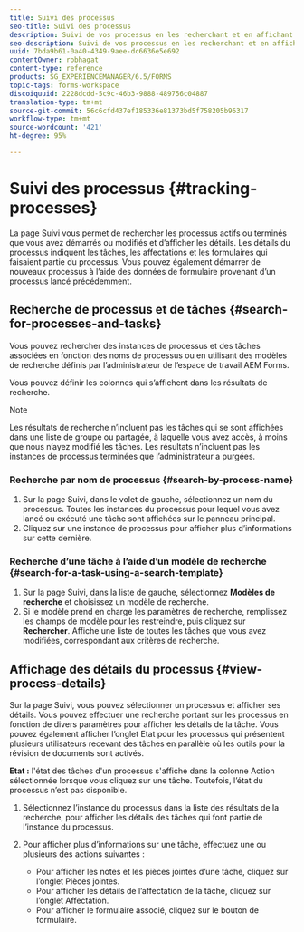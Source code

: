 ```yaml
---
title: Suivi des processus
seo-title: Suivi des processus
description: Suivi de vos processus en les recherchant et en affichant leurs détails.
seo-description: Suivi de vos processus en les recherchant et en affichant leurs détails.
uuid: 7bda9b61-0a40-4349-9aee-dc6636e5e692
contentOwner: robhagat
content-type: reference
products: SG_EXPERIENCEMANAGER/6.5/FORMS
topic-tags: forms-workspace
discoiquuid: 2228dcdd-5c9c-46b3-9888-489756c04887
translation-type: tm+mt
source-git-commit: 56c6cfd437ef185336e81373bd5f758205b96317
workflow-type: tm+mt
source-wordcount: '421'
ht-degree: 95%

---
```



# Suivi des processus {#tracking-processes}

La page Suivi vous permet de rechercher les processus actifs ou terminés que vous avez démarrés ou modifiés et d’afficher les détails. Les détails du processus indiquent les tâches, les affectations et les formulaires qui faisaient partie du processus. Vous pouvez également démarrer de nouveaux processus à l’aide des données de formulaire provenant d’un processus lancé précédemment.

## Recherche de processus et de tâches {#search-for-processes-and-tasks}

Vous pouvez rechercher des instances de processus et des tâches associées en fonction des noms de processus ou en utilisant des modèles de recherche définis par l’administrateur de l’espace de travail AEM Forms.

Vous pouvez définir les colonnes qui s’affichent dans les résultats de recherche.

>[!NOTE]
>
>Les résultats de recherche n’incluent pas les tâches qui se sont affichées dans une liste de groupe ou partagée, à laquelle vous avez accès, à moins que nous n’ayez modifié les tâches. Les résultats n’incluent pas les instances de processus terminées que l’administrateur a purgées.

### Recherche par nom de processus  {#search-by-process-name}

1. Sur la page Suivi, dans le volet de gauche, sélectionnez un nom du processus. Toutes les instances du processus pour lequel vous avez lancé ou exécuté une tâche sont affichées sur le panneau principal.
1. Cliquez sur une instance de processus pour afficher plus d’informations sur cette dernière.

### Recherche d’une tâche à l’aide d’un modèle de recherche  {#search-for-a-task-using-a-search-template}

1. Sur la page Suivi, dans la liste de gauche, sélectionnez **Modèles de recherche** et choisissez un modèle de recherche.
1. Si le modèle prend en charge les paramètres de recherche, remplissez les champs de modèle pour les restreindre, puis cliquez sur **Rechercher**. Affiche une liste de toutes les tâches que vous avez modifiées, correspondant aux critères de recherche.

## Affichage des détails du processus  {#view-process-details}

Sur la page Suivi, vous pouvez sélectionner un processus et afficher ses détails. Vous pouvez effectuer une recherche portant sur les processus en fonction de divers paramètres pour afficher les détails de la tâche. Vous pouvez également afficher l’onglet Etat pour les processus qui présentent plusieurs utilisateurs recevant des tâches en parallèle où les outils pour la révision de documents sont activés.

**Etat :** l&#39;état des tâches d&#39;un processus s&#39;affiche dans la colonne Action sélectionnée lorsque vous cliquez sur une tâche. Toutefois, l’état du processus n’est pas disponible.

1. Sélectionnez l’instance du processus dans la liste des résultats de la recherche, pour afficher les détails des tâches qui font partie de l’instance du processus.
1. Pour afficher plus d’informations sur une tâche, effectuez une ou plusieurs des actions suivantes :

   * Pour afficher les notes et les pièces jointes d’une tâche, cliquez sur l’onglet Pièces jointes.
   * Pour afficher les détails de l’affectation de la tâche, cliquez sur l’onglet Affectation.
   * Pour afficher le formulaire associé, cliquez sur le bouton de formulaire.
